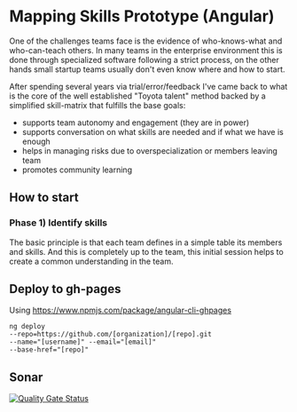 # Mapping Skills Prototype (Angular)

One of the challenges teams face is the evidence of who-knows-what and who-can-teach others.
In many teams in the enterprise environment this is done through specialized software following a strict
process, on the other hands small startup teams usually don't even know where and how to start.

After spending several years via trial/error/feedback I've came back to what is the core of the well
established "Toyota talent" method backed by a simplified skill-matrix that fulfills the base goals:
- supports team autonomy and engagement (they are in power)
- supports conversation on what skills are needed and if what we have is enough
- helps in managing risks due to overspecialization or members leaving team
- promotes community learning

## How to start
### Phase 1) Identify skills
The basic principle is that each team defines in a simple table its members and skills. And this is
completely up to the team, this initial session helps to create a common understanding in the team.


## Deploy to gh-pages

Using https://www.npmjs.com/package/angular-cli-ghpages

```
ng deploy
--repo=https://github.com/[organization]/[repo].git
--name="[username]" --email="[email]"
--base-href="[repo]"
```

## Sonar

[![Quality Gate Status](https://sonarcloud.io/api/project_badges/measure?project=jankudev-work_mapping-skills-prototype-ui&metric=alert_status)](https://sonarcloud.io/dashboard?id=jankudev-work_mapping-skills-prototype-ui)

